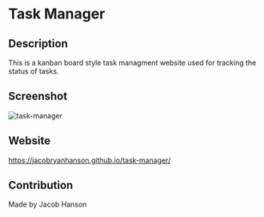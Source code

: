 # Task Manager

## Description
This is a kanban board style task managment website used for tracking the status of tasks.

## Screenshot
![task-manager](https://user-images.githubusercontent.com/89164466/133602508-36d6dc38-bc97-4274-a539-01b49308c3d1.png)

## Website
https://jacobryanhanson.github.io/task-manager/

## Contribution
Made by Jacob Hanson
